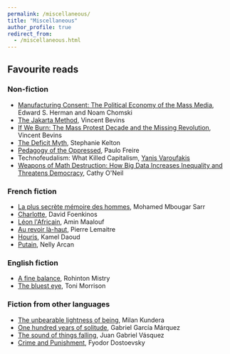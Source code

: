 ```yaml
---
permalink: /miscellaneous/
title: "Miscellaneous"
author_profile: true
redirect_from: 
  - /miscellaneous.html
---
```


## Favourite reads

### Non-fiction

* [Manufacturing Consent: The Political Economy of the Mass Media](https://en.wikipedia.org/wiki/Manufacturing_Consent), Edward S. Herman and Noam Chomski
* [The Jakarta Method](https://en.wikipedia.org/wiki/The_Jakarta_Method), Vincent Bevins
* [If We Burn: The Mass Protest Decade and the Missing Revolution](https://en.wikipedia.org/wiki/If_We_Burn), Vincent Bevins
* [The Deficit Myth](https://en.wikipedia.org/wiki/Stephanie_Kelton#The_Deficit_Myth:_Modern_Monetary_Theory_and_the_Birth_of_the_People's_Economy), Stephanie Kelton
* [Pedagogy of the Oppressed](https://en.wikipedia.org/wiki/Pedagogy_of_the_Oppressed), Paulo Freire 
* Technofeudalism: What Killed Capitalism, [Yanis Varoufakis](https://en.wikipedia.org/wiki/Yanis_Varoufakis#Books_in_English)
* [Weapons of Math Destruction: How Big Data Increases Inequality and Threatens Democracy](https://en.wikipedia.org/wiki/Weapons_of_Math_Destruction), Cathy O'Neil

### French fiction

* [La plus secrète mémoire des hommes](https://fr.wikipedia.org/wiki/La_Plus_Secr%C3%A8te_M%C3%A9moire_des_hommes), Mohamed Mbougar Sarr
* [Charlotte](https://fr.wikipedia.org/wiki/Charlotte_(roman)), David Foenkinos
* [Léon l'Africain](https://fr.wikipedia.org/wiki/L%C3%A9on_l%27Africain_(roman)), Amin Maalouf
* [Au revoir là-haut](https://fr.wikipedia.org/wiki/Au_revoir_l%C3%A0-haut), Pierre Lemaitre
* [Houris](https://fr.wikipedia.org/wiki/Houris_(roman)), Kamel Daoud
* [Putain](https://fr.wikipedia.org/wiki/Putain_(r%C3%A9cit)), 	Nelly Arcan

### English fiction

* [A fine balance](https://en.wikipedia.org/wiki/A_Fine_Balance), Rohinton Mistry
* [The bluest eye](https://en.wikipedia.org/wiki/The_Bluest_Eye), Toni Morrison

### Fiction from other languages

* [The unbearable lightness of being](https://en.wikipedia.org/wiki/The_Unbearable_Lightness_of_Being), Milan Kundera
* [One hundred years of solitude](https://en.wikipedia.org/wiki/One_Hundred_Years_of_Solitude), Gabriel García Márquez
* [The sound of things falling](https://en.wikipedia.org/wiki/The_Sound_of_Things_Falling), Juan Gabriel Vásquez
* [Crime and Punishment](https://en.wikipedia.org/wiki/Crime_and_Punishment), Fyodor Dostoevsky

